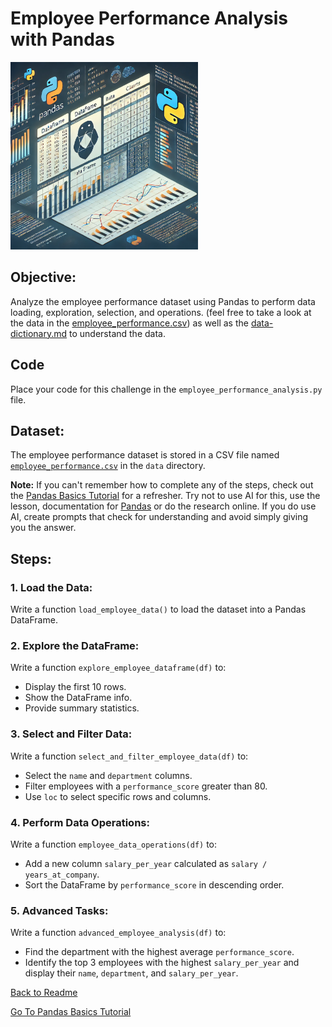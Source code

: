 # Employee Performance Analysis with Pandas

<img src="./assets/data-pandas.webp" alt="Pandas Logo" width="300">


## Objective:

Analyze the employee performance dataset using Pandas to perform data loading, exploration, selection, and operations. (feel free to take a look at the data in the [employee_performance.csv](./data/employee_performance.csv)) as well as the [data-dictionary.md](./data/data-dictionary.md) to understand the data.

## Code

Place your code for this challenge in the `employee_performance_analysis.py` file.

## Dataset:

The employee performance dataset is stored in a CSV file named [`employee_performance.csv`](./data/employee_performance.csv) in the `data` directory.

**Note:** If you can't remember how to complete any of the steps, check out the [Pandas Basics Tutorial](https://github.com/jdrichards-pursuit/week-5.1-python-theory) for a refresher. Try not to use AI for this, use the lesson, documentation for [Pandas](https://pandas.pydata.org/docs/) or do the research online. If you do use AI, create prompts that check for understanding and avoid simply giving you the answer.

## Steps:

### 1. Load the Data:

Write a function `load_employee_data()` to load the dataset into a Pandas DataFrame.

### 2. Explore the DataFrame:

Write a function `explore_employee_dataframe(df)` to:

- Display the first 10 rows.
- Show the DataFrame info.
- Provide summary statistics.

### 3. Select and Filter Data:

Write a function `select_and_filter_employee_data(df)` to:

- Select the `name` and `department` columns.
- Filter employees with a `performance_score` greater than 80.
- Use `loc` to select specific rows and columns.

### 4. Perform Data Operations:

Write a function `employee_data_operations(df)` to:

- Add a new column `salary_per_year` calculated as `salary / years_at_company`.
- Sort the DataFrame by `performance_score` in descending order.

### 5. Advanced Tasks:

Write a function `advanced_employee_analysis(df)` to:

- Find the department with the highest average `performance_score`.
- Identify the top 3 employees with the highest `salary_per_year` and display their `name`, `department`, and `salary_per_year`.

[Back to Readme](README.md)

[Go To Pandas Basics Tutorial](./pandas_basics.ipynb)
